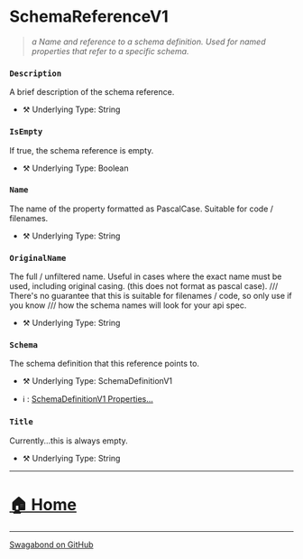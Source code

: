 # SchemaReferenceV1

> *a Name and reference to a schema definition. Used for named properties that refer to a specific schema.* 


### `Description`

A brief description of the schema reference.



* ⚒️ Underlying Type: String



### `IsEmpty`

If true, the schema reference is empty.



* ⚒️ Underlying Type: Boolean



### `Name`

The name of the property formatted as PascalCase.  Suitable for code / filenames.



* ⚒️ Underlying Type: String



### `OriginalName`

The full / unfiltered name.  Useful in cases where the exact name must be used, including original casing.  (this does not format as pascal case). /// There's no guarantee that this is suitable for filenames / code, so only use if you know /// how the schema names will look for your api spec.



* ⚒️ Underlying Type: String



### `Schema`

The schema definition that this reference points to.



* ⚒️ Underlying Type: SchemaDefinitionV1

* ℹ️ : [SchemaDefinitionV1 Properties...](./SchemaDefinitionV1.md)



### `Title`

Currently...this is always empty.



* ⚒️ Underlying Type: String



___


# [🏠 Home](./ApiV1.md)


___

[Swagabond on GitHub](https://github.com/jordanbleu/swagabond)
